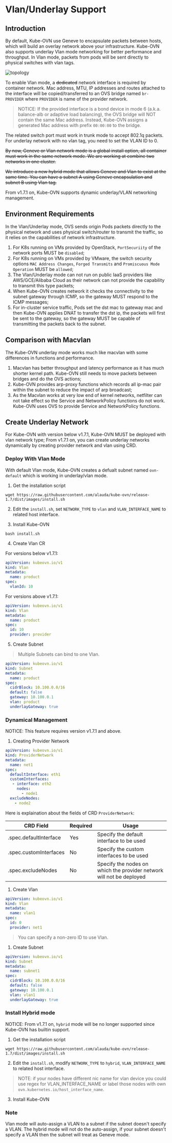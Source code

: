 # Vlan/Underlay Support

## Introduction

By default, Kube-OVN use Geneve to encapsulate packets between hosts, which will build an overlay network above your infrastructure.
Kube-OVN also supports underlay Vlan mode networking for better performance and throughput.
In Vlan mode, packets from pods will be sent directly to physical switches with vlan tags.

![topology](vlan-topolgy.png "vlan network topology")

To enable Vlan mode, a ~~dedicated~~ network interface is required by container network. Mac address, MTU, IP addresses and routes attached to the interface will be copied/transferred to an OVS bridge named `br-PROVIDER` where `PROVIDER` is name of the provider network.

> NOTICE: If the provided interface is a bond device in mode 6 (a.k.a. balance-alb or adaptive load balancing), the OVS bridge will NOT contain the same Mac address. Instead, Kube-OVN assigns a generated Mac address with prefix `00:00:00` to the bridge.

The related switch port must work in trunk mode to accept 802.1q packets. For underlay network with no vlan tag, you need
to set the VLAN ID to 0.

~~By now, Geneve or Vlan network mode is a global install option, all container must work in the same network mode.
We are working at combine two networks in one cluster.~~

~~We introduce a new hybrid mode that allows Geneve and Vlan to exist at the same time.
You can have a subnet A using Geneve encapsulation and subnet B using Vlan tag.~~

From v1.7.1 on, Kube-OVN supports dynamic underlay/VLAN networking management.

## Environment Requirements

In the Vlan/Underlay mode, OVS sends origin Pods packets directly to the physical network and uses physical switch/router to transmit the traffic, so it relies on the capabilities of network infrastructure.

1. For K8s running on VMs provided by OpenStack, `PortSecuriity` of the network ports MUST be `disabled`;
2. For K8s running on VMs provided by VMware, the switch security options `MAC Address Changes`, `Forged Transmits` and `Promiscuous Mode Operation` MUST be `allowed`;
3. The Vlan/Underlay mode can not run on public IaaS providers like AWS/GCE/Alibaba Cloud as their network can not provide the capability to transmit this type packets;
4. When Kube-OVN creates network it checks the connectivity to the subnet gateway through ICMP, so the gateway MUST respond to the ICMP messages;
5. For in-cluster service traffic, Pods set the dst mac to gateway mac and then Kube-OVN applies DNAT to transfer the dst ip, the packets will first be sent to the gateway, so the gateway MUST be capable of transmitting the packets back to the subnet.

## Comparison with Macvlan

The Kube-OVN underlay mode works much like macvlan with some differences in functions and performance.

1. Macvlan has better throughput and latency performance as it has much shorter kernel path. Kube-OVN still needs to move packets between bridges and do the OVS actions;
2. Kube-OVN provides arp-proxy functions which records all ip-mac pair within the subnet to reduce the impact of arp broadcast;
3. As the Macvlan works at very low end of kernel networks, netfilter can not take effect so the Service and NetworkPolicy functions do not work. Kube-OVN uses OVS to provide Service and NetworkPolicy functions.

## Create Underlay Network

For Kube-OVN with version below v1.7.1, Kube-OVN MUST be deployed with vlan network type; From v1.7.1 on, you can create underlay networks dynamically by creating provider network and vlan using CRD.

### Deploy With Vlan Mode

With default Vlan mode, Kube-OVN creates a defualt subnet named `ovn-default` which is working in underlay/vlan mode.

1. Get the installation script

`wget https://raw.githubusercontent.com/alauda/kube-ovn/release-1.7/dist/images/install.sh`

2. Edit the `install.sh`, set `NETWORK_TYPE` to `vlan` and `VLAN_INTERFACE_NAME` to related host interface.

3. Install Kube-OVN

`bash install.sh`

4. Create Vlan CR

For versions below v1.7.1:

```yml
apiVersion: kubeovn.io/v1
kind: Vlan
metadata:
  name: product
spec:
  vlanId: 10
```

For versions above v1.7.1:

```yml
apiVersion: kubeovn.io/v1
kind: Vlan
metadata:
  name: product
spec:
  id: 10
  provider: provider
```

5. Create Subnet

> Multiple Subnets can bind to one Vlan.

```yml
apiVersion: kubeovn.io/v1
kind: Subnet
metadata:
  name: product
spec:
  cidrBlock: 10.100.0.0/16
  default: false
  gateway: 10.100.0.1
  vlan: product
  underlayGateway: true
```

### Dynamical Management

NOTICE: This feature requires version v1.7.1 and above.

1. Creating Provider Network

```yml
apiVersion: kubeovn.io/v1
kind: ProviderNetwork
metadata:
  name: net1
spec:
  defaultInterface: eth1
  customInterfaces:
   - interface: eth2
     nodes:
       - node1
  excludeNodes:
    - node2
```

Here is explaination about the fields of CRD `ProviderNetwork`:

| CRD Field              | Required | Usage                                                                |
| ---------------------- | -------- | -------------------------------------------------------------------- |
| .spec.defaultInterface | Yes      | Specify the default interface to be used                             |
| .spec.customInterfaces | No       | Specify the custom interfaces to be used                             |
| .spec.excludeNodes     | No       | Specify the nodes on which the provider network will not be deployed |

1. Create Vlan

```yml
apiVersion: kubeovn.io/v1
kind: Vlan
metadata:
  name: vlan1
spec:
  id: 0
  provider: net1
```

> You can specify a non-zero ID to use Vlan.

1. Create Subnet

```yml
apiVersion: kubeovn.io/v1
kind: Subnet
metadata:
  name: subnet1
spec:
  cidrBlock: 10.100.0.0/16
  default: false
  gateway: 10.100.0.1
  vlan: vlan1
  underlayGateway: true
```

### Install Hybrid mode

NOTICE: From v1.7.1 on, `hybrid` mode will be no longer supported since Kube-OVN has builtin support.

1. Get the installation script

`wget https://raw.githubusercontent.com/alauda/kube-ovn/release-1.7/dist/images/install.sh`

2. Edit the `install.sh`, modify `NETWORK_TYPE` to `hybrid`, `VLAN_INTERFACE_NAME` to related host interface.
> NOTE: if your nodes have different nic name for vlan device you could use regex for VLAN_INTERFACE_NAME or label those nodes with
   own `ovn.kubernetes.io/host_interface_name`.

3. Install Kube-OVN


### Note

Vlan mode will auto-assign a VLAN to a subnet if the subnet doesn't specify a VLAN. 
The hybrid mode will not do the auto-assign, if your subnet doesn't specify a VLAN then the subnet will treat as Geneve mode.
